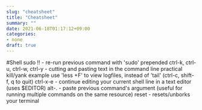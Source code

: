 ```yaml
---
slug: "cheatsheet"
title: "Cheatsheet"
summary: ""
date: 2021-06-18T01:17:12+09:00
categories:
- none
draft: true
---
```

#Shell
sudo !! - re-run previous command with 'sudo' prepended
ctrl-k, ctrl-u, ctrl-w, ctrl-y - cutting and pasting text in the command line
practical kill/yank example
use 'less +F' to view logfiles, instead of 'tail' (ctrl-c, shift-f, q to quit)
ctrl-x-e - continue editing your current shell line in a text editor (uses $EDITOR)
alt-. - paste previous command's argument (useful for running multiple commands on the same resource)
reset - resets/unborks your terminal
